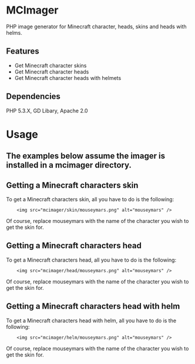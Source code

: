 MCImager
=======================================
PHP image generator for Minecraft character, heads, skins and heads with helms.

Features
--------

 * Get Minecraft character skins
 * Get Minecraft character heads
 * Get Minecraft character heads with helmets

Dependencies
------------
PHP 5.3.X, GD Libary, Apache 2.0

Usage
===============

The examples below assume the imager is installed in a mcimager directory.
------------

Getting a Minecraft characters skin
------------

To get a Minecraft characters skin, all you have to do is the following:
  	
  		<img src="mcimager/skin/mouseymars.png" alt="mouseymars" />
  
Of course, replace mouseymars with the name of the character you wish to get the skin for.

Getting a Minecraft characters head
------------

To get a Minecraft characters head, all you have to do is the following:
  	
  		<img src="mcimager/head/mouseymars.png" alt="mouseymars" />
  
Of course, replace mouseymars with the name of the character you wish to get the skin for.

Getting a Minecraft characters head with helm
------------

To get a Minecraft characters head with helm, all you have to do is the following:
  	
  		<img src="mcimager/helm/mouseymars.png" alt="mouseymars" />
  
Of course, replace mouseymars with the name of the character you wish to get the skin for.
